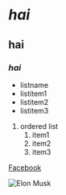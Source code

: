 # *hai*

## **hai**

### ***hai***

* listname
 * listitem1
 * listitem2
 * listitem3
1. ordered list
    1. item1
    2. item2
    3. item3


[Facebook](https://www.facebook.com/)

![Elon Musk](https://i.insider.com/6183d20c23745d001824fa70?width=700)

